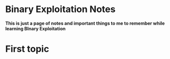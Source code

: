 # Binary Exploitation Notes

**This is just a page of notes and important things to me to remember while learning BInary Exploitation**

# First topic
